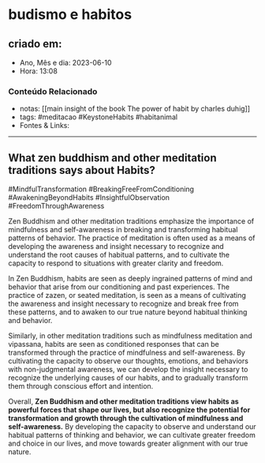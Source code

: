 # budismo e habitos

## criado em: 
-  Ano, Mês e dia: 2023-06-10
- Hora: 13:08

### Conteúdo Relacionado
- notas: [[main insight of the book The power of habit by charles duhig]]
- tags: #meditacao #KeystoneHabits #habitanimal 
- Fontes & Links: 
---

## What zen buddhism and other meditation traditions says about Habits?

#MindfulTransformation #BreakingFreeFromConditioning #AwakeningBeyondHabits #InsightfulObservation #FreedomThroughAwareness

Zen Buddhism and other meditation traditions emphasize the importance of mindfulness and self-awareness in breaking and transforming habitual patterns of behavior. The practice of meditation is often used as a means of developing the awareness and insight necessary to recognize and understand the root causes of habitual patterns, and to cultivate the capacity to respond to situations with greater clarity and freedom.

In Zen Buddhism, habits are seen as deeply ingrained patterns of mind and behavior that arise from our conditioning and past experiences. The practice of zazen, or seated meditation, is seen as a means of cultivating the awareness and insight necessary to recognize and break free from these patterns, and to awaken to our true nature beyond habitual thinking and behavior.

Similarly, in other meditation traditions such as mindfulness meditation and vipassana, habits are seen as conditioned responses that can be transformed through the practice of mindfulness and self-awareness. By cultivating the capacity to observe our thoughts, emotions, and behaviors with non-judgmental awareness, we can develop the insight necessary to recognize the underlying causes of our habits, and to gradually transform them through conscious effort and intention.

Overall, **Zen Buddhism and other meditation traditions view habits as powerful forces that shape our lives, but also recognize the potential for transformation and growth through the cultivation of mindfulness and self-awareness.** By developing the capacity to observe and understand our habitual patterns of thinking and behavior, we can cultivate greater freedom and choice in our lives, and move towards greater alignment with our true nature.
